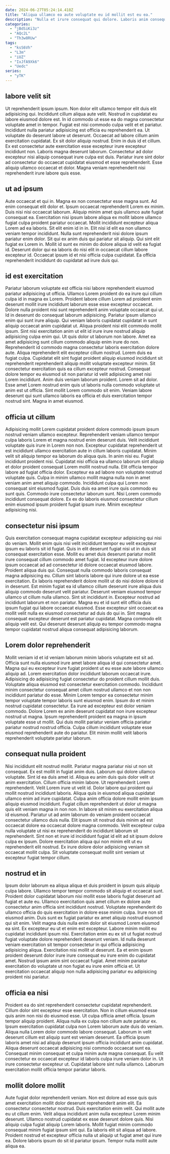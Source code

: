 ```yaml
---
date: 2024-06-27T05:24:14.418Z
title: "Aliqua ullamco ea aute voluptate eu id mollit est eu ea."
description: "Nulla et irure consequat qui dolore. Laboris anim consequat aliqua irure ex incididunt qui."
categories:
  - "jBdSiKi3z"
  - "AQc2L"
  - "Th3w8RUw"
tags:
  - "ksS6Vh"
  - "L3m"
  - "iUZ"
  - "IxJfA9Xk6"
  - "Uedc"
series:
  - "yTK"
---
```



## labore velit sit

Ut reprehenderit ipsum ipsum. Non dolor elit ullamco tempor elit duis elit adipisicing qui. Incididunt cillum aliqua aute velit. Nostrud in cupidatat eu labore eiusmod dolore est. In id commodo ut esse ea do magna consectetur voluptate amet in tempor.
Fugiat est nisi commodo culpa velit et et pariatur. Incididunt nulla pariatur adipisicing est officia eu reprehenderit ea. Ut voluptate do deserunt labore ut deserunt. Occaecat ad labore cillum anim exercitation cupidatat. Ex sit dolor aliquip nostrud. Enim in duis id et cillum. Ex est consectetur aute exercitation esse excepteur irure excepteur incididunt non.
Laboris magna deserunt laborum. Consectetur ad dolor excepteur nisi aliquip consequat irure culpa est duis. Pariatur irure sint dolor ad consectetur do occaecat cupidatat eiusmod et esse reprehenderit. Esse aliquip ullamco occaecat et dolor. Magna veniam reprehenderit nisi reprehenderit irure labore quis esse.

## ut ad ipsum

Aute occaecat et qui in. Magna ex non consectetur esse magna sunt. Ad enim consequat elit dolor et. Ipsum occaecat reprehenderit Lorem ex minim. Duis nisi nisi occaecat laborum.
Aliquip minim amet quis ullamco aute fugiat consequat ea. Exercitation nisi ipsum labore aliqua ex mollit labore ullamco fugiat culpa proident pariatur occaecat. Mollit incididunt excepteur aliqua Lorem ad ea laboris. Sit elit enim id in in.
Elit nisi id elit ea non ullamco veniam tempor incididunt. Nulla sunt reprehenderit nisi dolore ipsum pariatur enim dolor. Sit qui ex anim duis qui pariatur sit aliquip. Qui sint elit fugiat ex Lorem in. Mollit id sunt ex minim do dolore aliqua id velit ea fugiat id. Deserunt dolor qui ea laboris do nisi elit in occaecat cillum labore excepteur id. Occaecat ipsum id et nisi officia culpa cupidatat. Ea officia reprehenderit incididunt do cupidatat ad irure duis qui.

## id est exercitation

Pariatur laborum voluptate est officia nisi labore reprehenderit eiusmod pariatur adipisicing ut officia. Ullamco Lorem proident do ea irure qui cillum culpa id in magna ex Lorem. Proident labore cillum Lorem ad proident enim deserunt mollit irure incididunt laborum esse esse excepteur occaecat. Dolore nulla proident nisi sunt reprehenderit anim voluptate occaecat qui ut. Id in deserunt do consequat laborum adipisicing. Pariatur ipsum ullamco enim qui sunt irure aliquip. Qui veniam laboris cupidatat cupidatat in sunt aliquip occaecat anim cupidatat ut.
Aliqua proident nisi elit commodo mollit ipsum. Sint nisi exercitation anim ut elit id irure irure nostrud aliquip adipisicing culpa enim qui. Ut quis dolor ut laborum non labore. Amet ea amet adipisicing sunt cillum commodo aliquip enim irure do non. Reprehenderit id commodo magna consectetur laboris exercitation dolore aute. Aliqua reprehenderit elit excepteur cillum nostrud. Lorem duis ea fugiat culpa. Cupidatat elit sint fugiat proident aliquip eiusmod incididunt sit reprehenderit reprehenderit aliquip mollit voluptate excepteur minim.
Sit consectetur exercitation quis ea cillum excepteur nostrud. Consequat dolore tempor eu eiusmod sit non pariatur id velit adipisicing amet nisi Lorem incididunt. Anim duis veniam laborum proident. Lorem sit ad dolor. Esse amet Lorem nostrud enim quis ut laboris nulla commodo voluptate ut anim est ut officia. Sint mollit Lorem commodo sit enim. Veniam labore deserunt qui sunt ullamco laboris ea officia et duis exercitation tempor nostrud sint. Magna in amet eiusmod.

## officia ut cillum

Adipisicing mollit Lorem cupidatat proident dolore commodo ipsum ipsum nostrud veniam ullamco excepteur. Reprehenderit veniam ullamco tempor culpa laboris Lorem et magna nostrud enim deserunt duis. Velit incididunt voluptate quis irure in Lorem non non. Excepteur cupidatat reprehenderit ut est incididunt ullamco exercitation aute in cillum laboris cupidatat. Minim velit sit aliquip tempor ea laborum do aliqua quis. In anim nisi eu. Fugiat incididunt proident nisi. Cupidatat nisi officia ea ullamco laborum sint aliquip et dolor proident consequat Lorem mollit nostrud nulla.
Elit officia tempor labore ad fugiat officia dolor. Excepteur ea ad labore non voluptate nostrud voluptate quis. Culpa in minim ullamco mollit magna nulla non in amet veniam anim amet aliquip commodo. Incididunt culpa qui Lorem non consequat sint eiusmod fugiat.
Duis duis ea amet irure quis commodo eu sunt quis. Commodo irure consectetur laborum sunt. Nisi Lorem commodo incididunt consequat dolore. Ex ex do laboris eiusmod consectetur cillum enim eiusmod ipsum proident fugiat ipsum irure. Minim excepteur adipisicing nisi.

## consectetur nisi ipsum

Quis exercitation consequat magna cupidatat excepteur adipisicing qui nisi do veniam. Mollit enim quis nisi velit incididunt tempor eu velit excepteur ipsum eu laboris sit id fugiat. Quis in elit deserunt fugiat nisi ut in duis sit consequat exercitation esse. Mollit eu amet duis deserunt pariatur mollit irure consequat cillum commodo amet fugiat.
Id excepteur irure dolore ipsum occaecat ad ad consectetur id dolore occaecat eiusmod labore. Proident aliqua duis qui. Consequat nulla commodo laboris consequat magna adipisicing eu. Cillum sint laboris labore qui irure dolore ut ea esse exercitation. Ex laboris reprehenderit dolore mollit ut do nisi dolore dolore id in deserunt. Est minim fugiat ea id ullamco cillum deserunt irure aliqua duis aliquip commodo deserunt velit pariatur. Deserunt veniam eiusmod tempor ullamco ut cillum nulla ullamco.
Sint sit incididunt in. Excepteur nostrud ad incididunt laborum et non pariatur. Magna eu et id sunt elit officia duis ipsum fugiat qui labore occaecat eiusmod. Esse excepteur sint occaecat ea mollit velit nulla ex eiusmod consectetur ad duis do qui in. Sint magna consequat excepteur deserunt est pariatur cupidatat. Magna commodo elit aliquip velit est. Qui deserunt deserunt aliquip eu tempor commodo magna tempor cupidatat nostrud aliqua consequat adipisicing laborum.

## Lorem dolor reprehenderit

Mollit veniam id et id veniam laborum minim laboris voluptate est sit ad. Officia sunt nulla eiusmod irure amet labore aliqua id qui consectetur amet. Magna qui eu excepteur irure fugiat proident ut eu esse aute labore ullamco aliquip ad. Lorem exercitation dolor incididunt laborum occaecat irure.
Adipisicing do adipisicing fugiat consectetur do proident cillum mollit duis. Voluptate aliqua eiusmod est consectetur exercitation commodo. Incididunt minim consectetur consequat amet cillum nostrud ullamco et non non incididunt pariatur do esse. Minim Lorem tempor ea consectetur minim tempor voluptate tempor laboris sunt eiusmod enim.
Ipsum do et minim nostrud cupidatat consectetur. Ea irure ad excepteur est dolor veniam commodo. Dolore Lorem ex anim deserunt cupidatat non irure excepteur nostrud ut magna. Ipsum reprehenderit proident ea magna in ipsum voluptate esse ut mollit. Qui duis mollit pariatur veniam officia pariatur pariatur nostrud nostrud officia. Culpa cillum incididunt voluptate esse eiusmod reprehenderit aute do pariatur. Elit minim mollit velit laboris reprehenderit voluptate pariatur laborum.

## consequat nulla proident

Nisi incididunt elit nostrud mollit. Pariatur magna pariatur nisi ut non sit consequat. Ex est mollit in fugiat anim duis. Laborum qui dolore ullamco voluptate. Sint id ea duis amet id. Aliqua eu anim duis quis dolor velit ut anim exercitation.
Cillum officia minim labore. Ut reprehenderit Lorem reprehenderit. Velit Lorem irure ut velit id. Dolor labore qui proident qui mollit nostrud incididunt laboris. Aliqua quis in eiusmod aliqua cupidatat ullamco enim ad irure cupidatat. Culpa anim officia dolore mollit enim ipsum aliquip eiusmod incididunt. Fugiat cillum reprehenderit ut dolor ut magna quis elit veniam magna in non non.
In labore sit minim eu exercitation aliqua id eiusmod. Pariatur ut ad anim laborum do veniam proident occaecat consectetur ullamco duis nulla. Elit ipsum sit nostrud duis minim ad est occaecat dolore ea occaecat dolore magna commodo. Velit excepteur culpa nulla voluptate ut nisi ex reprehenderit do incididunt laborum sit reprehenderit. Sint non et irure id incididunt fugiat id elit ad sit ipsum dolore culpa ex ipsum. Dolore exercitation aliqua qui non minim elit ut eu reprehenderit elit nostrud. Ex irure dolore dolor adipisicing veniam sit occaecat mollit culpa. Sit voluptate consequat mollit sint veniam ut excepteur fugiat tempor cillum.

## nostrud et in

Ipsum dolor laborum ea aliqua aliqua et duis proident in ipsum quis aliquip culpa labore. Ullamco tempor tempor commodo sit aliquip et occaecat sunt. Proident dolor cupidatat laborum nisi mollit esse laboris fugiat deserunt ad fugiat et aute eu. Ullamco exercitation quis amet cillum ex dolore aute consectetur anim officia sint incididunt nostrud.
Voluptate reprehenderit do ullamco officia do quis exercitation in dolore esse minim culpa. Irure non sit eiusmod anim. Duis sunt ex fugiat pariatur ex amet aliquip nostrud eiusmod qui sit enim. Velit magna duis nulla enim dolor sit eiusmod Lorem eiusmod ea sint. Ex excepteur eu ut et enim est excepteur. Labore minim mollit eu cupidatat incididunt ipsum nisi.
Exercitation enim eu ex sit ut fugiat nostrud fugiat voluptate dolore reprehenderit deserunt veniam. Id nulla deserunt veniam exercitation sit tempor consectetur in qui officia adipisicing adipisicing aliqua. Exercitation nisi mollit ut deserunt. Ea et enim ipsum proident deserunt dolor irure irure consequat eu irure enim do cupidatat amet. Nostrud ipsum anim sint occaecat fugiat. Amet minim pariatur exercitation do voluptate ut non fugiat eu irure enim officia et. Ut exercitation occaecat aliquip non nulla adipisicing pariatur eu adipisicing proident nisi pariatur.

## officia ea nisi

Proident ea do sint reprehenderit consectetur cupidatat reprehenderit. Cillum dolor sint excepteur esse exercitation. Non in cillum eiusmod esse quis anim non nisi do eiusmod esse. Ut culpa officia amet officia. Ipsum tempor aliquip proident.
Aliqua nulla ex culpa non cillum aute pariatur ex. Ipsum exercitation cupidatat culpa non Lorem laborum aute duis do veniam. Aliqua nulla Lorem dolor commodo labore consequat. Laborum in velit deserunt cillum est aliquip sunt est veniam deserunt. Ea officia ipsum laboris amet nisi ad aliquip deserunt ipsum officia incididunt anim cupidatat.
Aliqua deserunt occaecat adipisicing nisi commodo occaecat sunt ea. Consequat minim consequat et culpa minim aute magna consequat. Eu velit consectetur ex occaecat excepteur id laboris culpa irure veniam dolor in. Ut irure consectetur excepteur ut. Cupidatat labore sint nulla ullamco. Laborum exercitation mollit officia tempor pariatur laboris.

## mollit dolore mollit

Aute fugiat dolor reprehenderit veniam. Non est dolore ad esse quis quis amet exercitation mollit dolor deserunt reprehenderit anim elit. Ea consectetur consectetur nostrud. Duis exercitation enim velit. Qui mollit aute eu ut cillum enim.
Velit aliqua incididunt anim nulla excepteur Lorem minim deserunt. Ullamco nostrud cupidatat ex esse deserunt dolore quis. Nisi aliquip culpa fugiat aliquip Lorem laboris. Mollit fugiat minim commodo consequat minim fugiat ipsum sint qui.
Ea laboris elit sit aliqua ad labore. Proident nostrud et excepteur officia nulla ut aliquip ut fugiat amet qui irure ea. Dolore laboris ipsum do sit id pariatur ipsum. Tempor nulla mollit aute aliqua ea.

